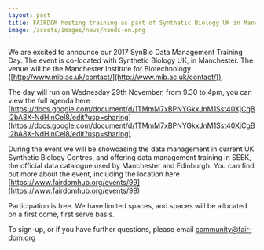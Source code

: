 ```yaml
---
layout: post
title: FAIRDOM hosting training as part of Synthetic Biology UK in Manchester on Wednesday 29th November.
image: /assets/images/news/hands-on.png
---
```



We are excited to announce our 2017 SynBio Data Management Training Day. The event is co-located with Synthetic Biology UK, in Manchester. The venue will be the Manchester Institute for Biotechnology ([http://www.mib.ac.uk/contact/](http://www.mib.ac.uk/contact/)).

The day will run on Wednesday 29th November, from 9.30 to 4pm, you can view the full agenda here [https://docs.google.com/document/d/1TMmM7xBPNYGkxJnM1Sst40XjCgBl2bA8X-NdHlnCel8/edit?usp=sharing](https://docs.google.com/document/d/1TMmM7xBPNYGkxJnM1Sst40XjCgBl2bA8X-NdHlnCel8/edit?usp=sharing)

During the event we will be showcasing the data management in current UK Synthetic Biology Centres, and offering data management training in SEEK, the official data catalogue used by Manchester and Edinburgh. You can find out more about the event, including the location here [https://www.fairdomhub.org/events/99](https://www.fairdomhub.org/events/99)

Participation is free. We have limited spaces, and spaces will be allocated on a first come, first serve basis.

To sign-up, or if you have further questions,  please email community@fair-dom.org
